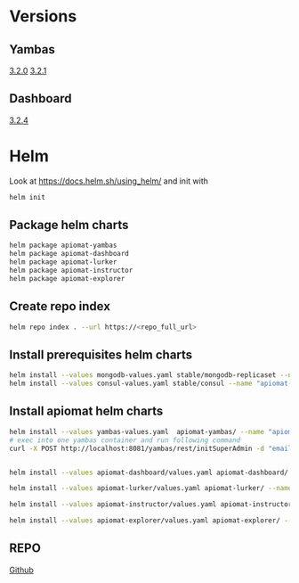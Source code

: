 # Versions

## Yambas

[3.2.0](https://apinautengmbh.github.io/helm/apiomat-yambas-3.2.0.tgz)
[3.2.1](https://helm.apiomat.com/apiomat-yambas-3.2.1-0.tgz)

## Dashboard

[3.2.4](https://helm.apiomat.com/apiomat-dashboard-3.2.4-0.tgz)

# Helm

Look at https://docs.helm.sh/using_helm/
and init with

```bash
helm init
```

## Package helm charts

```bash
helm package apiomat-yambas
helm package apiomat-dashboard
helm package apiomat-lurker
helm package apiomat-instructor
helm package apiomat-explorer
```

## Create repo index

```bash
helm repo index . --url https://<repo_full_url>
```

## Install prerequisites helm charts

```bash
helm install --values mongodb-values.yaml stable/mongodb-replicaset --name "apiomat-mongodb"
helm install --values consul-values.yaml stable/consul --name "apiomat-consul" --namespace apiomat
```

## Install apiomat helm charts

```bash
helm install --values yambas-values.yaml  apiomat-yambas/ --name "apiomat-yambas" --namespace apiomat
# exec into one yambas container and run following command
curl -X POST http://localhost:8081/yambas/rest/initSuperAdmin -d "email=apinaut@apiomat.com&password=supers3cr3tpassword"


helm install --values apiomat-dashboard/values.yaml apiomat-dashboard/ --name "apiomat-dashboard"

helm install --values apiomat-lurker/values.yaml apiomat-lurker/ --name "apiomat-lurker"

helm install --values apiomat-instructor/values.yaml apiomat-instructor/ --name "apiomat-instructor"

helm install --values apiomat-explorer/values.yaml apiomat-explorer/ --name "apiomat-explorer"
```

## REPO

[Github](https://github.com/ApinautenGmbH/helm)
